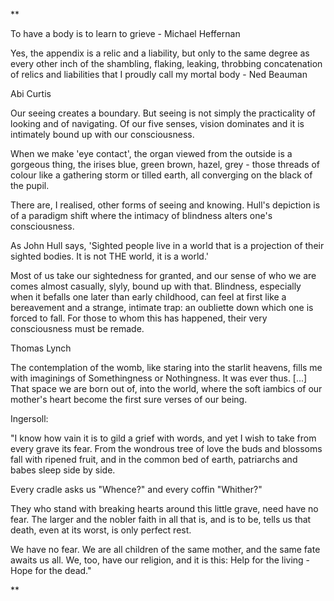**

To have a body is to learn to grieve - Michael Heffernan

  

Yes, the appendix is a relic and a liability, but only to the same degree as every other inch of the shambling, flaking, leaking, throbbing concatenation of relics and liabilities that I proudly call my mortal body - Ned Beauman

  

Abi Curtis

Our seeing creates a boundary. But seeing is not simply the practicality of looking and of navigating. Of our five senses, vision dominates and it is intimately bound up with our consciousness. 

When we make 'eye contact', the organ viewed from the outside is a gorgeous thing, the irises blue, green brown, hazel, grey - those threads of colour like a gathering storm or tilled earth, all converging on the black of the pupil. 

There are, I realised, other forms of seeing and knowing. Hull's depiction is of a paradigm shift where the intimacy of blindness alters one's consciousness. 

As John Hull says, 'Sighted people live in a world that is a projection of their sighted bodies. It is not THE world, it is a world.'

Most of us take our sightedness for granted, and our sense of who we are comes almost casually, slyly, bound up with that. Blindness, especially when it befalls one later than early childhood, can feel at first like a bereavement and a strange, intimate trap: an oubliette down which one is forced to fall. For those to whom this has happened, their very consciousness must be remade.

  

Thomas Lynch

The contemplation of the womb, like staring into the starlit heavens, fills me with imaginings of Somethingness or Nothingness. It was ever thus. \[...\] That space we are born out of, into the world, where the soft iambics of our mother's heart become the first sure verses of our being.

Ingersoll: 

"I know how vain it is to gild a grief with words, and yet I wish to take from every grave its fear. From the wondrous tree of love the buds and blossoms fall with ripened fruit, and in the common bed of earth, patriarchs and babes sleep side by side.

Every cradle asks us "Whence?" and every coffin "Whither?"

They who stand with breaking hearts around this little grave, need have no fear. The larger and the nobler faith in all that is, and is to be, tells us that death, even at its worst, is only perfect rest. 

We have no fear. We are all children of the same mother, and the same fate awaits us all. We, too, have our religion, and it is this: Help for the living - Hope for the dead."

  
**